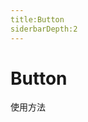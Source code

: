 ```yaml
---
title:Button
siderbarDepth:2
---
```



# Button

使用方法


<button-demos></button-demos>
<!-- <ClientOnly></ClientOnly> -->